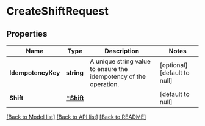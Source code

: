 # CreateShiftRequest

## Properties
Name | Type | Description | Notes
------------ | ------------- | ------------- | -------------
**IdempotencyKey** | **string** | A unique string value to ensure the idempotency of the operation. | [optional] [default to null]
**Shift** | [***Shift**](Shift.md) |  | [default to null]

[[Back to Model list]](../README.md#documentation-for-models) [[Back to API list]](../README.md#documentation-for-api-endpoints) [[Back to README]](../README.md)

